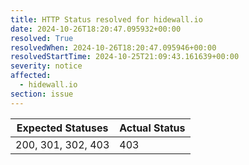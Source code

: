 ```yaml
---
title: HTTP Status resolved for hidewall.io
date: 2024-10-26T18:20:47.095932+00:00
resolved: True
resolvedWhen: 2024-10-26T18:20:47.095946+00:00
resolvedStartTime: 2024-10-25T21:09:43.161639+00:00
severity: notice
affected:
  - hidewall.io
section: issue
---
```


| Expected Statuses | Actual Status  |
|-------------------|----------------|
| 200, 301, 302, 403 | 403 |
